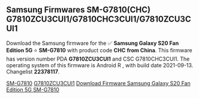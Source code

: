 <h2>Samsung Firmwares SM-G7810(CHC) G7810ZCU3CUI1/G7810CHC3CUI1/G7810ZCU3CUI1</h2>
Download the Samsung firmware for the ✅ <strong>Samsung Galaxy S20 Fan Edition 5G </strong> ⭐ <strong>SM-G7810</strong> with product code <strong>CHC</strong> <strong> from China</strong>. This firmware has version number PDA <strong>G7810ZCU3CUI1</strong> and CSC G7810CHC3CUI1. The operating system of this firmware is Android R , with build date 2021-09-13. Changelist <strong>22378117</strong>.


[SM-G7810](https://samfirm.shop/samsung/model/SM-G7810)
[G7810ZCU3CUI1](https://samfirm.shop/samsung/pda/G7810ZCU3CUI1)
[Download Firmware Samsung Galaxy S20 Fan Edition 5G SM-G7810](https://samfirm.shop/samsung/firmware/455214)

